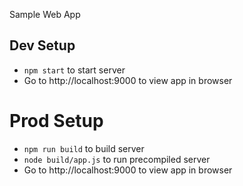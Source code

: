 Sample Web App

## Dev Setup

* `npm start` to start server
* Go to http://localhost:9000 to view app in browser

# Prod Setup

* `npm run build` to build server
* `node build/app.js` to run precompiled server
* Go to http://localhost:9000 to view app in browser
